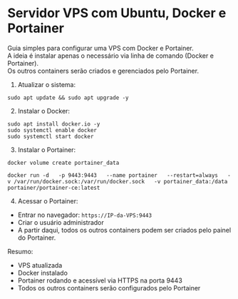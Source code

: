 # Servidor VPS com Ubuntu, Docker e Portainer

Guia simples para configurar uma VPS com Docker e Portainer.  
A ideia é instalar apenas o necessário via linha de comando (Docker e Portainer).  
Os outros containers serão criados e gerenciados pelo Portainer.

1. Atualizar o sistema:
```
sudo apt update && sudo apt upgrade -y
```

2. Instalar o Docker:
```
sudo apt install docker.io -y
sudo systemctl enable docker
sudo systemctl start docker
```

3. Instalar o Portainer:
```
docker volume create portainer_data

docker run -d   -p 9443:9443   --name portainer   --restart=always   -v /var/run/docker.sock:/var/run/docker.sock   -v portainer_data:/data   portainer/portainer-ce:latest
```

4. Acessar o Portainer:
- Entrar no navegador: `https://IP-da-VPS:9443`
- Criar o usuário administrador
- A partir daqui, todos os outros containers podem ser criados pelo painel do Portainer.

Resumo:
- VPS atualizada
- Docker instalado
- Portainer rodando e acessível via HTTPS na porta 9443
- Todos os outros containers serão configurados pelo Portainer
